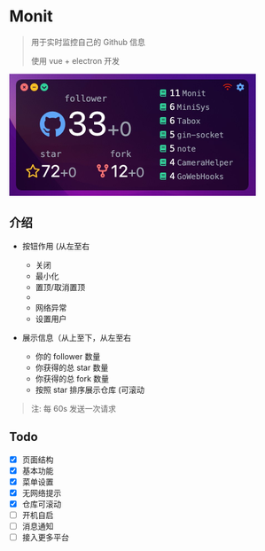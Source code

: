 # Monit

> 用于实时监控自己的 Github 信息
> 
> 使用 vue + electron 开发

<img src="./show.jpg" alt="展示图" style="zoom: 50%;" />

## 介绍

- 按钮作用 (从左至右
  - 关闭
  - 最小化
  - 置顶/取消置顶
  - 
  - 网络异常
  - 设置用户

- 展示信息（从上至下，从左至右
  - 你的 follower 数量
  - 你获得的总 star 数量
  - 你获得的总 fork 数量
  - 按照 star 排序展示仓库 (可滚动

> 注: 每 60s 发送一次请求

## Todo

- [x] 页面结构
- [x] 基本功能
- [x] 菜单设置
- [x] 无网络提示
- [x] 仓库可滚动
- [ ] 开机自启
- [ ] 消息通知
- [ ] 接入更多平台